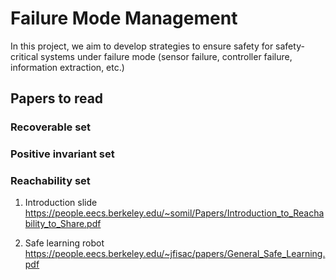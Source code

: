 # Failure Mode Management

In this project, we aim to develop strategies to ensure safety for safety-critical systems under failure mode (sensor failure, controller failure, information extraction, etc.)

## Papers to read

### Recoverable set 


### Positive invariant set


### Reachability set 
1. Introduction slide https://people.eecs.berkeley.edu/~somil/Papers/Introduction_to_Reachability_to_Share.pdf

2. Safe learning robot  
https://people.eecs.berkeley.edu/~jfisac/papers/General_Safe_Learning.pdf
